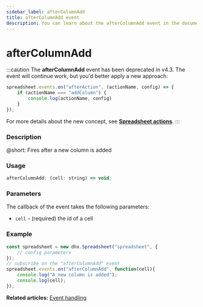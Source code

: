 ```yaml
---
sidebar_label: afterColumnAdd
title: afterColumnAdd event
description: You can learn about the afterColumnAdd event in the documentation of the DHTMLX JavaScript Spreadsheet library. Browse developer guides and API reference, try out code examples and live demos, and download a free 30-day evaluation version of DHTMLX Spreadsheet.
---
```


# afterColumnAdd

:::caution
The **afterColumnAdd** event has been deprecated in v4.3. The event will continue work, but you'd better apply a new approach:

~~~js
spreadsheet.events.on("afterAction", (actionName, config) => {
    if (actionName === "addColumn") {
        console.log(actionName, config)
    }
});
~~~

For more details about the new concept, see **[Spreadsheet actions](api/overview/actions_overview.md)**. 
:::

### Description

@short: Fires after a new column is added

### Usage

~~~jsx
afterColumnAdd: (cell: string) => void;
~~~

### Parameters

The callback of the event takes the following parameters:

- `cell` - (required) the id of a cell

### Example

~~~jsx {5-8}
const spreadsheet = new dhx.Spreadsheet("spreadsheet", {
    // config parameters
});
// subscribe on the "afterColumnAdd" event
spreadsheet.events.on("afterColumnAdd", function(cell){
	console.log("A new column is added");
    console.log(cell);
});
~~~

**Related articles:** [Event handling](handling_events.md)